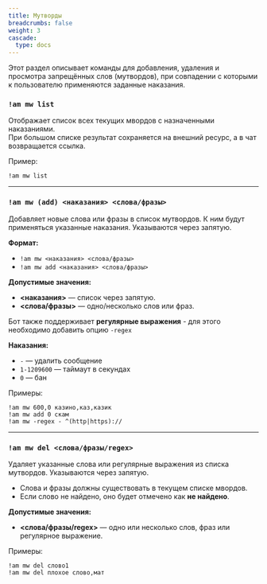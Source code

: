 ```yaml
---
title: Мутворды
breadcrumbs: false
weight: 3
cascade:
  type: docs
---
```


Этот раздел описывает команды для добавления, удаления и просмотра запрещённых слов (мутвордов), 
при совпадении с которыми к пользователю применяются заданные наказания.

### `!am mw list`
Отображает список всех текущих мвордов с назначенными наказаниями.  
При большом списке результат сохраняется на внешний ресурс, а в чат возвращается ссылка.

Пример:
```text
!am mw list
```

---

### `!am mw (add) <наказания> <слова/фразы>`
Добавляет новые слова или фразы в список мутвордов. К ним будут применяться указанные наказания.
Указываются через запятую.

**Формат:**
- `!am mw <наказания> <слова/фразы>`
- `!am mw add <наказания> <слова/фразы>`

**Допустимые значения:**
- **<наказания>** — список через запятую.
- **<слова/фразы>** — одно/несколько слов или фраз.

Бот также поддерживает **регулярные выражения** - для этого необходимо добавить опцию `-regex`

**Наказания:**
- `-` — удалить сообщение
- `1-1209600` — таймаут в секундах
- `0` — бан

Примеры:
```text
!am mw 600,0 казино,каз,казик
!am mw add 0 скам
!am mw -regex - ^(http|https)://
```

---

### `!am mw del <слова/фразы/regex>`
Удаляет указанные слова или регулярные выражения из списка мутвордов. Указываются через запятую.

- Слова и фразы должны существовать в текущем списке мвордов.
- Если слово не найдено, оно будет отмечено как **не найдено**.

**Допустимые значения:**
- **<слова/фразы/regex>** — одно или несколько слов, фраз или регулярное выражение.

Примеры:
```text
!am mw del слово1
!am mw del плохое слово,мат
```
